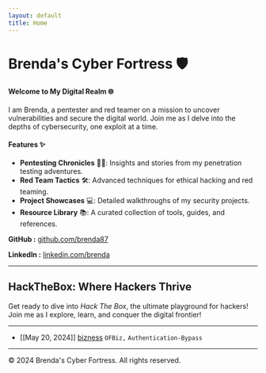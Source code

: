 ```yaml
---
layout: default
title: Home
---
```



# Brenda's Cyber Fortress 🛡️
#### Welcome to My Digital Realm 🌐
I am Brenda, a pentester and red teamer on a mission to uncover vulnerabilities and secure the digital world. Join me as I delve into the depths of cybersecurity, one exploit at a time.

#### Features ✨

- **Pentesting Chronicles** 🕵️‍♀️: Insights and stories from my penetration testing adventures.
- **Red Team Tactics** 🛠️: Advanced techniques for ethical hacking and red teaming.
- **Project Showcases** 💻: Detailed walkthroughs of my security projects.
- **Resource Library** 📚: A curated collection of tools, guides, and references.

<p><strong>GitHub :</strong> <a href="https://github.com/brenda87">github.com/brenda87</a></p>
<p><strong>LinkedIn :</strong> <a href="https://www.linkedin.com/in/brenda-kawira-162875222/">linkedin.com/brenda</a></p>


* * *


## HackTheBox: Where Hackers Thrive
<p>Get ready to dive into <em>Hack The Box</em>, the ultimate playground for hackers! Join me as I explore, learn, and conquer the digital frontier!</p>
<hr>

- [[May 20, 2024]] [bizness](posts/hackthebox/bizness.md) `OFBiz,` `Authentication-Bypass` 


* * *


<footer>
    <p>&copy; 2024 Brenda's Cyber Fortress. All rights reserved.</p>
  </footer>
